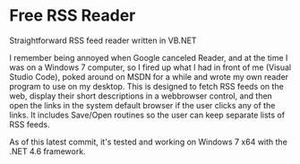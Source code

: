 # Free RSS Reader
 Straightforward RSS feed reader written in VB.<span></span>NET

I remember being annoyed when Google canceled Reader, and at the time I was on a Windows 7 computer, so I fired up what I had in front of me (Visual Studio Code), poked around on MSDN for a while and wrote my own reader program to use on my desktop. This is designed to fetch RSS feeds on the web, display their short descriptions in a webbrowser control, and then open the links in the system default browser if the user clicks any of the links. It includes Save/Open routines so the user can keep separate lists of RSS feeds.

As of this latest commit, it's tested and working on Windows 7 x64 with the .NET 4.6 framework.